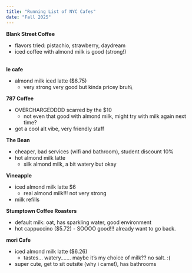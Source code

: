 ```yaml
---
title: "Running List of NYC Cafes"
date: "Fall 2025"
---
```



**Blank Street Coffee**
* flavors tried: pistachio, strawberry, daydream
* iced coffee with almond milk is good (strong!)<br><br>

**le cafe**
* almond milk iced latte ($6.75) 
    * very strong very good but kinda pricey bruh\

**787 Coffee**
* OVERCHARGEDDDD scarred by the $10
    * not even that good with almond milk, might try with milk again next time?
* got a cool alt vibe, very friendly staff

**The Bean**
* cheaper, bad services (wifi and bathroom), student discount 10%
* hot almond milk latte
    * silk almond milk, a bit watery but okay

**Vineapple**
* iced almond milk latte $6
    * real almond milk!!! not very strong
* milk refills

**Stumptown Coffee Roasters**
* default milk: oat, has sparkling water, good environment
* hot cappuccino ($5.72) - SOOOO good!!! already want to go back.

**mori Cafe**
* iced almond milk latte ($6.26)
    * tastes… watery……. maybe it’s my choice of milk?? no salt. :(
* super cute, get to sit outsite (why i came!), has bathrooms